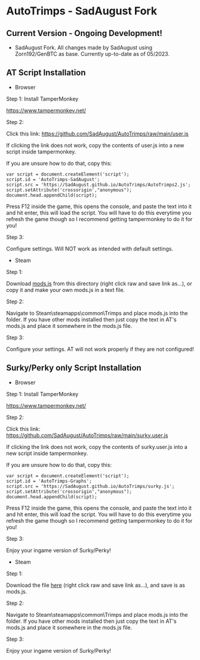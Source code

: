 # AutoTrimps - SadAugust Fork

## Current Version - Ongoing Development!
- SadAugust Fork. All changes made by SadAugust using Zorn192/GenBTC as base. Currently up-to-date as of 05/2023.

## AT Script Installation

- Browser

Step 1: Install TamperMonkey

https://www.tampermonkey.net/

Step 2: 

Click this link: https://github.com/SadAugust/AutoTrimps/raw/main/user.js

If clicking the link does not work, copy the contents of user.js into a new script inside tampermonkey. 

If you are unsure how to do that, copy this:

```
var script = document.createElement('script');
script.id = 'AutoTrimps-SadAugust';
script.src = 'https://SadAugust.github.io/AutoTrimps/AutoTrimps2.js';
script.setAttribute('crossorigin',"anonymous");
document.head.appendChild(script);
```

Press F12 inside the game, this opens the console, and paste the text into it and hit enter, this will load the script. You will have to do this everytime you refresh the game though so I recommend getting tampermonkey to do it for you!

Step 3: 

Configure settings. Will NOT work as intended with default settings. 

- Steam

Step 1: 

Download <a href="https://github.com/SadAugust/AutoTrimps/blob/main/mods.js">mods.js</a> from this directory (right click raw and save link as...), or copy it and make your own mods.js in a text file.

Step 2: 

Navigate to Steam\steamapps\common\Trimps and place mods.js into the folder. If you have other mods installed then just copy the text in AT's mods.js and place it somewhere in the mods.js file.

Step 3: 

Configure your settings. AT will not work properly if they are not configured!

## Surky/Perky only Script Installation

- Browser

Step 1: Install TamperMonkey

https://www.tampermonkey.net/

Step 2: 

Click this link: https://github.com/SadAugust/AutoTrimps/raw/main/surky.user.js

If clicking the link does not work, copy the contents of surky.user.js into a new script inside tampermonkey. 

If you are unsure how to do that, copy this:

```
var script = document.createElement('script');
script.id = 'AutoTrimps-Graphs';
script.src = 'https://SadAugust.github.io/AutoTrimps/surky.js';
script.setAttribute('crossorigin',"anonymous");
document.head.appendChild(script);
```

Press F12 inside the game, this opens the console, and paste the text into it and hit enter, this will load the script. You will have to do this everytime you refresh the game though so I recommend getting tampermonkey to do it for you!

Step 3: 

Enjoy your ingame version of Surky/Perky!

- Steam

Step 1: 

Download the file <a href="https://github.com/SadAugust/AutoTrimps/blob/main/surky.user.js">here</a> (right click raw and save link as...), and save is as mods.js.

Step 2: 

Navigate to Steam\steamapps\common\Trimps and place mods.js into the folder. If you have other mods installed then just copy the text in AT's mods.js and place it somewhere in the mods.js file.

Step 3: 

Enjoy your ingame version of Surky/Perky!